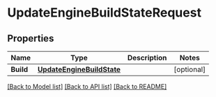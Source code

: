 # UpdateEngineBuildStateRequest

## Properties

Name | Type | Description | Notes
------------ | ------------- | ------------- | -------------
**Build** | [**UpdateEngineBuildState**](UpdateEngineBuildState.md) |  | [optional] 

[[Back to Model list]](../README.md#documentation-for-models) [[Back to API list]](../README.md#documentation-for-api-endpoints) [[Back to README]](../README.md)


